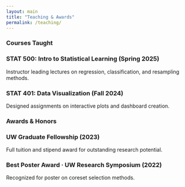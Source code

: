 ```yaml
---
layout: main
title: "Teaching & Awards"
permalink: /teaching/
---
```


### Courses Taught
<div class="section-list">
  <div class="item">
    <h3>STAT 500: Intro to Statistical Learning (Spring 2025)</h3>
    <p>Instructor leading lectures on regression, classification, and resampling methods.</p>
  </div>

  <div class="item">
    <h3>STAT 401: Data Visualization (Fall 2024)</h3>
    <p>Designed assignments on interactive plots and dashboard creation.</p>
  </div>
</div>

### Awards & Honors
<div class="section-list">
  <div class="item">
    <h3>UW Graduate Fellowship (2023)</h3>
    <p>Full tuition and stipend award for outstanding research potential.</p>
  </div>
  <div class="item">
    <h3>Best Poster Award · UW Research Symposium (2022)</h3>
    <p>Recognized for poster on coreset selection methods.</p>
  </div>
</div>